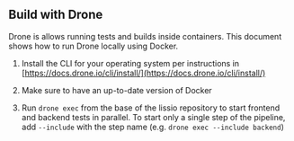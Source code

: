 ## Build with Drone

Drone is allows running tests and builds inside containers. This document shows how to run Drone locally using Docker.

1. Install the CLI for your operating system per instructions in [https://docs.drone.io/cli/install/](https://docs.drone.io/cli/install/)

2. Make sure to have an up-to-date version of Docker

3. Run `drone exec` from the base of the lissio repository to start frontend and backend tests in parallel. To start only a single step of the pipeline, add `--include` with the step name (e.g. `drone exec --include backend`) 
